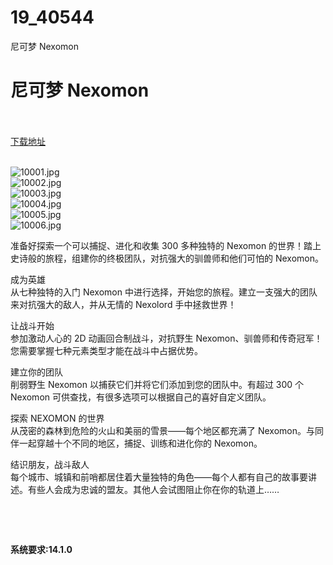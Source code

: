 # 19_40544
尼可梦 Nexomon
# 尼可梦 Nexomon
 <br/></br>
[下载地址](https://www.switch520.cc/article/40544 "下载地址")
<br/></br>

<p><img title="10001.jpg" src="https://www.switch520.cc/muke_img/2022_08_28_4bf5c29953229.jpg" alt="10001.jpg"><br>
<img title="10002.jpg" src="https://www.switch520.cc/muke_img/2022_08_28_fb372c211d96e.jpg" alt="10002.jpg"><br>
<img title="10003.jpg" src="https://www.switch520.cc/muke_img/2022_08_28_cf9f57cfd9865.jpg" alt="10003.jpg"><br>
<img title="10004.jpg" src="https://www.switch520.cc/muke_img/2022_08_28_0b244fd3aeb83.jpg" alt="10004.jpg"><br>
<img title="10005.jpg" src="https://www.switch520.cc/muke_img/2022_08_28_1dc571e3f9560.jpg" alt="10005.jpg"><br>
<img title="10006.jpg" src="https://www.switch520.cc/muke_img/2022_08_28_d88927eaf6e33.jpg" alt="10006.jpg"></p>
<p>准备好探索一个可以捕捉、进化和收集 300 多种独特的 Nexomon 的世界！踏上史诗般的旅程，组建你的终极团队，对抗强大的驯兽师和他们可怕的 Nexomon。</p>
<p>成为英雄<br>
从七种独特的入门 Nexomon 中进行选择，开始您的旅程。建立一支强大的团队来对抗强大的敌人，并从无情的 Nexolord 手中拯救世界！</p>
<p>让战斗开始<br>
参加激动人心的 2D 动画回合制战斗，对抗野生 Nexomon、驯兽师和传奇冠军！您需要掌握七种元素类型才能在战斗中占据优势。</p>
<p>建立你的团队<br>
削弱野生 Nexomon 以捕获它们并将它们添加到您的团队中。有超过 300 个 Nexomon 可供查找，有很多选项可以根据自己的喜好自定义团队。</p>
<p>探索 NEXOMON 的世界<br>
从茂密的森林到危险的火山和美丽的雪景——每个地区都充满了 Nexomon。与同伴一起穿越十个不同的地区，捕捉、训练和进化你的 Nexomon。</p>
<p>结识朋友，战斗敌人<br>
每个城市、城镇和前哨都居住着大量独特的角色——每个人都有自己的故事要讲述。有些人会成为忠诚的盟友。其他人会试图阻止你在你的轨道上……</p>
<p>&nbsp;</p>
<p>&nbsp;</p>
<p><strong>系统要求:14.1.0</strong></p>



